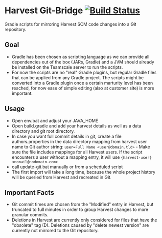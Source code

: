 Harvest Git-Bridge
[![Build Status](https://travis-ci.org/cqse/harvest-git-bridge.svg?branch=master)](https://travis-ci.org/cqse/harvest-git-bridge)
==================

Gradle scripts for mirroring Harvest SCM code changes into a Git repository.

Goal
----

* Gradle has been chosen as scripting language as we can provide all dependencies out of the box (JARs, Gradle) and a JVM should already be installed on the Teamscale server to run the scripts. 
* For now the scripts are no "real" Gradle plugins, but regular Gradle files that can be applied from any Gradle project. The scripts might be converted into a Gradle plugin once a certain marturity level has been reached, for now ease of simple editing (also at customer site) is more important.

Usage
-----

* Open env.bat and adjust your JAVA_HOME
* Open build.gradle and add your harvest details as well as a data directory and git root directory.
* In case you want full commit details in git, create a file authors.properties in the data directory mapping from harvest user name to Git author string:
```user=Full Name <user@domain.tld>``` - Make sure the file includes mappings for all Harvest users. If the script encounters a user without a mapping entry, it will use ```{harvest-user} <nomail@nodomain.com>```
* call update-git.bat manually or from a scheduled script
* The first import will take a long time, because the whole project history will be queried from Harvest and recreated in Git.

Important Facts
---------------

* Git commit times are chosen from the "Modified" entry in Harvest, but truncated to full minutes in order to group Harvest changes to more granular commits.
* Deletions in Harvest are currently only considered for files that have the "obsolete" tag (D). Deletions caused by "delete newest version" are currently not mirrored to the Git repository.
